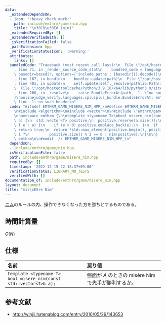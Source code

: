 ```yaml
---
data:
  _extendedDependsOn:
  - icon: ':heavy_check_mark:'
    path: include/emthrm/game/nim.hpp
    title: "\u30CB\u30E0 (nim)"
  _extendedRequiredBy: []
  _extendedVerifiedWith: []
  _isVerificationFailed: false
  _pathExtension: hpp
  _verificationStatusIcon: ':warning:'
  attributes:
    links: []
  bundledCode: "Traceback (most recent call last):\n  File \"/opt/hostedtoolcache/Python/3.9.16/x64/lib/python3.9/site-packages/onlinejudge_verify/documentation/build.py\"\
    , line 71, in _render_source_code_stat\n    bundled_code = language.bundle(stat.path,\
    \ basedir=basedir, options={'include_paths': [basedir]}).decode()\n  File \"/opt/hostedtoolcache/Python/3.9.16/x64/lib/python3.9/site-packages/onlinejudge_verify/languages/cplusplus.py\"\
    , line 187, in bundle\n    bundler.update(path)\n  File \"/opt/hostedtoolcache/Python/3.9.16/x64/lib/python3.9/site-packages/onlinejudge_verify/languages/cplusplus_bundle.py\"\
    , line 401, in update\n    self.update(self._resolve(pathlib.Path(included), included_from=path))\n\
    \  File \"/opt/hostedtoolcache/Python/3.9.16/x64/lib/python3.9/site-packages/onlinejudge_verify/languages/cplusplus_bundle.py\"\
    , line 260, in _resolve\n    raise BundleErrorAt(path, -1, \"no such header\"\
    )\nonlinejudge_verify.languages.cplusplus_bundle.BundleErrorAt: emthrm/game/nim.hpp:\
    \ line -1: no such header\n"
  code: "#ifndef EMTHRM_GAME_MISERE_NIM_HPP_\n#define EMTHRM_GAME_MISERE_NIM_HPP_\n\
    \n#include <algorithm>\n#include <vector>\n\n#include \"emthrm/game/nim.hpp\"\n\
    \nnamespace emthrm {\n\ntemplate <typename T>\nbool misere_nim(const std::vector<T>&\
    \ a) {\n  std::vector<T> positive;\n  positive.reserve(a.size());\n  for (const\
    \ T e : a) {\n    if (e > 0) positive.emplace_back(e);\n  }\n  if (positive.empty())\
    \ return true;\n  return *std::max_element(positive.begin(), positive.end()) ==\
    \ 1 ?\n         positive.size() % 2 == 0 : nim(positive);\n}\n\n}  // namespace\
    \ emthrm\n\n#endif  // EMTHRM_GAME_MISERE_NIM_HPP_\n"
  dependsOn:
  - include/emthrm/game/nim.hpp
  isVerificationFile: false
  path: include/emthrm/game/misere_nim.hpp
  requiredBy: []
  timestamp: '2022-12-15 22:18:37+09:00'
  verificationStatus: LIBRARY_NO_TESTS
  verifiedWith: []
documentation_of: include/emthrm/game/misere_nim.hpp
layout: document
title: "mis\xE8re Nim"
---
```


[ニム](nim.md)のルールの内、操作できなくなった方を勝ちとするものである。


## 時間計算量

$O(N)$


## 仕様

|名前|戻り値|
|:--|:--|
|`template <typename T>`<br>`bool misere_nim(const std::vector<T>& a);`|盤面が $A$ のときの misère Nim で先手が勝利するか。|


## 参考文献

- http://winjii.hatenablog.com/entry/2016/05/29/143653
